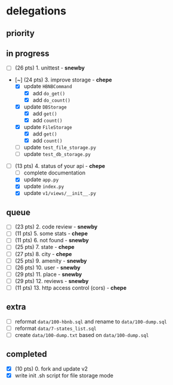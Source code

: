 # delegations

## priority

## in progress

- [ ] (26 pts) 1. unittest - **snewby**
- [~] (24 pts) 3. improve storage - **chepe**
	- [x] update `HBNBCommand`
		- [x] add `do_get()`
		- [x] add `do_count()`
	- [x] update `DBStorage`
		- [x] add `get()`
		- [x] add `count()`
	- [x] update `FileStorage`
		- [x] add `get()`
		- [x] add `count()`
	- [ ] update `test_file_storage.py`
	- [ ] update `test_db_storage.py`
- [ ] (13 pts) 4. status of your api - **chepe**
	- [ ] complete documentation
	- [x] update `app.py`
	- [x] update `index.py`
	- [x] update `v1/views/__init__.py`

## queue

- [ ] (23 pts) 2. code review - **snewby**
- [ ] (11 pts) 5. some stats - **chepe**
- [ ] (11 pts) 6. not found - **snewby**
- [ ] (25 pts) 7. state - **chepe**
- [ ] (27 pts) 8. city - **chepe**
- [ ] (25 pts) 9. amenity - **snewby**
- [ ] (26 pts) 10. user - **snewby**
- [ ] (29 pts) 11. place - **snewby**
- [ ] (29 pts) 12. reviews - **snewby**
- [ ] (11 pts) 13. http access control (cors) - **chepe**

## extra

- [ ] reformat `data/100-hbnb.sql` and rename to `data/100-dump.sql`
- [ ] reformat `data/7-states_list.sql`
- [ ] create `data/100-dump.txt` based on `data/100-dump.sql`

## completed

- [x] (10 pts) 0. fork and update v2
- [x] write init .sh script for file storage mode
